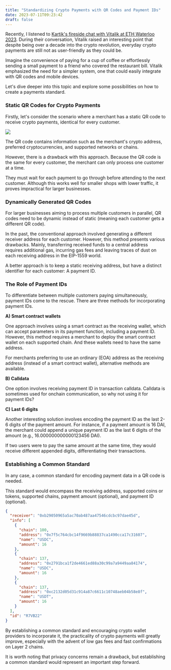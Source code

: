 ```yaml
---
title: "Standardizing Crypto Payments with QR Codes and Payment IDs"
date: 2023-07-11T09:23:42
draft: false
---
```


Recently, I listened to [Kartik's fireside chat with Vitalik at ETH Waterloo 2023](https://youtu.be/y2SfT8ugjCk?t=828). During their conversation, Vitalik raised an interesting point that despite being over a decade into the crypto revolution, everyday crypto payments are still not as user-friendly as they could be.

Imagine the convenience of paying for a cup of coffee or effortlessly sending a small payment to a friend who covered the restaurant bill. Vitalik emphasized the need for a simpler system, one that could easily integrate with QR codes and mobile devices. 

Let's dive deeper into this topic and explore some possibilities on how to create a payments standard.

### Static QR Codes for Crypto Payments

Firstly, let's consider the scenario where a merchant has a static QR code to receive crypto payments, identical for every customer. 

![](https://bafybeihj5m3axoyo57pb4xid36iwaollsvftmarul5fqddvomh6w3vosuu.ipfs.w3s.link/albert-hu-RII9HuLDz4M-unsplash.jpg)

The QR code contains information such as the merchant's crypto address, preferred cryptocurrencies, and supported networks or chains.

However, there is a drawback with this approach. Because the QR code is the same for every customer, the merchant can only process one customer at a time. 

They must wait for each payment to go through before attending to the next customer. Although this works well for smaller shops with lower traffic, it proves impractical for larger businesses.

### Dynamically Generated QR Codes

For larger businesses aiming to process multiple customers in parallel, QR codes need to be dynamic instead of static (meaning each customer gets a different QR code). 

In the past, the conventional approach involved generating a different receiver address for each customer. However, this method presents various drawbacks. Mainly, transferring received funds to a central address requires additional gas, incurring gas fees and leaving traces of dust on each receiving address in the EIP-1559 world. 

A better approach is to keep a static receiving address, but have a distinct identifier for each customer: A payment ID.

### The Role of Payment IDs

To differentiate between multiple customers paying simultaneously, payment IDs come to the rescue. There are three methods for incorporating payment IDs. 

**A) Smart contract wallets**

One approach involves using a smart contract as the receiving wallet, which can accept parameters in its payment function, including a payment ID. However, this method requires a merchant to deploy the smart contract wallet on each supported chain. And these wallets need to have the same address.

For merchants preferring to use an ordinary (EOA) address as the receiving address (instead of a smart contract wallet), alternative methods are available. 

**B) Calldata**

One option involves receiving payment ID in transaction calldata. Calldata is sometimes used for onchain communication, so why not using it for payment IDs?

**C) Last 6 digits**

Another interesting solution involves encoding the payment ID as the last 2-6 digits of the payment amount. For instance, if a payment amount is 16 DAI, the merchant could append a unique payment ID as the last 6 digits of the amount (e.g., 16.000000000000123456 DAI). 

If two users were to pay the same amount at the same time, they would receive different appended digits, differentiating their transactions.

### Establishing a Common Standard

In any case, a common standard for encoding payment data in a QR code is needed.

This standard would encompass the receiving address, supported coins or tokens, supported chains, payment amount (optional), and payment ID (optional). 

```json
{
  "receiver": "0xb29050965a5ac70ab487aa47546cdcbc97dae45d",
  "info": [
    {
      "chain": 100,
      "address": "0x7f5c764cbc14f9669b88837ca1490cca17c31607",
      "name": "USDC",
      "amount": 16
    },
    {
      "chain": 137,
      "address": "0x2791bca1f2de4661ed88a30c99a7a9449aa84174",
      "name": "USDC",
      "amount": 16
    },
    {
      "chain": 137,
      "address": "0xc2132d05d31c914a87c6611c10748aeb04b58e8f",
      "name": "USDT",
      "amount": 16
    }
  ],
  "id": "R7VB22"
}
```

By establishing a common standard and encouraging crypto wallet providers to incorporate it, the practicality of crypto payments will greatly improve, especially with the advent of low gas fees and fast confirmations on Layer 2 chains.

It is worth noting that privacy concerns remain a drawback, but establishing a common standard would represent an important step forward.